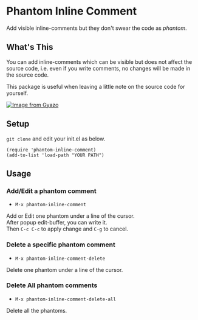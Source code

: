 # Phantom Inline Comment

Add visible inline-comments but they don't swear the code as _phantom_.

## What's This

You can add inline-comments which can be visible but does not affect the source code, 
i.e. even if you write comments, no changes will be made in the source code.

This package is useful when leaving a little note on the source code for yourself.

[![Image from Gyazo](https://i.gyazo.com/cefc091eb849b160901e221a23cc2885.gif)](https://gyazo.com/cefc091eb849b160901e221a23cc2885)

## Setup

`git clone` and edit your init.el as below.

```elisp
(require 'phantom-inline-comment)
(add-to-list 'load-path "YOUR PATH")
```

## Usage

### Add/Edit a phantom comment

+ `M-x phantom-inline-comment`

Add or Edit one phantom under a line of the cursor.  
After popup edit-buffer, you can write it.  
Then `C-c C-c` to apply change and `C-g` to cancel.

### Delete a specific phantom comment

+ `M-x phantom-inline-comment-delete`

Delete one phantom under a line of the cursor.

### Delete All phantom comments

+ `M-x phantom-inline-comment-delete-all`

Delete all the phantoms.
